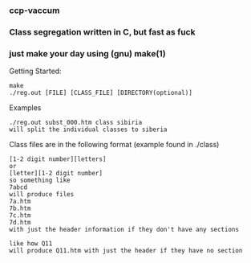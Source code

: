 ### ccp-vaccum
### Class segregation written in C, but fast as fuck
### just make your day using (gnu) make(1)

Getting Started: 
```
make
./reg.out [FILE] [CLASS_FILE] [DIRECTORY(optional)] 
```
  
 Examples
```
./reg.out subst_000.htm class sibiria
will split the individual classes to siberia
```

Class files are in the following format (example found in ./class)
```
[1-2 digit number][letters] 
or
[letter][1-2 digit number]
so something like
7abcd
will produce files 
7a.htm
7b.htm
7c.htm
7d.htm
with just the header information if they don't have any sections

like how Q11
will produce Q11.htm with just the header if they have no section
```
